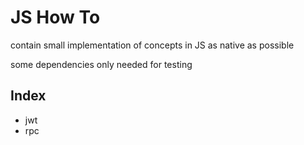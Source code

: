 # JS How To

contain small implementation of concepts in JS as native as possible

some dependencies only needed for testing

## Index

- jwt
- rpc

